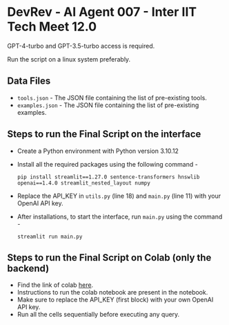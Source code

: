 # DevRev - AI Agent 007 - Inter IIT Tech Meet 12.0

GPT-4-turbo and GPT-3.5-turbo access is required.

Run the script on a linux system preferably.

## Data Files

- `tools.json` - The JSON file containing the list of pre-existing tools.
- `examples.json` - The JSON file containing the list of pre-existing examples.

## Steps to run the Final Script on the interface

- Create a Python environment with Python version 3.10.12
- Install all the required packages using the following command -

  `pip install streamlit==1.27.0 sentence-transformers hnswlib openai==1.4.0 streamlit_nested_layout numpy`

- Replace the API_KEY in `utils.py` (line 18) and `main.py` (line 11) with your OpenAI API key.
- After installations, to start the interface, run `main.py` using the command -

  `streamlit run main.py`

## Steps to run the Final Script on Colab (only the backend)

- Find the link of colab [here](https://colab.research.google.com/drive/1L3A2NH4voeIIkwme2DUA89xv7CvqnAFb?usp=sharing).
- Instructions to run the colab notebook are present in the notebook.
- Make sure to replace the API_KEY (first block) with your own OpenAI API key.
- Run all the cells sequentially before executing any query.
